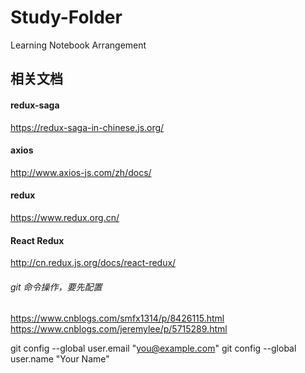 # Study-Folder
Learning Notebook Arrangement

## 相关文档

#### redux-saga
https://redux-saga-in-chinese.js.org/

#### axios
http://www.axios-js.com/zh/docs/

#### redux
https://www.redux.org.cn/

#### React Redux
http://cn.redux.js.org/docs/react-redux/

###### git 命令操作，要先配置 
https://www.cnblogs.com/smfx1314/p/8426115.html <br />
https://www.cnblogs.com/jeremylee/p/5715289.html 

git config --global user.email "you@example.com"
git config --global user.name "Your Name"
